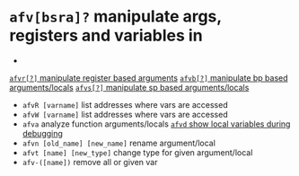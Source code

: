 <!-- TITLE: afv -->

#  `afv[bsra]?`   manipulate args, registers and variables in
- 
[ `afvr[?]`   manipulate register based arguments](/options/a/af/afv/afvr)
[ `afvb[?]`   manipulate bp based arguments/locals](/options/a/af/afv/afvb)
[ `afvs[?]`   manipulate sp based arguments/locals](/options/a/af/afv/afvs)
- `afvR [varname]`   list addresses where vars are accessed
- `afvW [varname]`   list addresses where vars are accessed
- `afva`   analyze function arguments/locals
[ `afvd`  show local variables during debugging](/options/a/af/afv/afvd)
- `afvn [old_name] [new_name]`   rename argument/local
- `afvt [name] [new_type]`   change type for given argument/local
- `afv-([name])`   remove all or given var